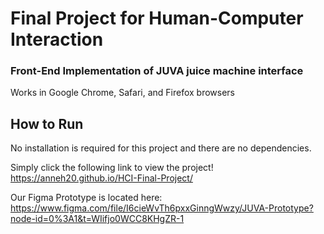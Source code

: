 # Final Project for Human-Computer Interaction
### Front-End Implementation of JUVA juice machine interface

Works in Google Chrome, Safari, and Firefox browsers

## How to Run
No installation is required for this project and there are no dependencies. 

Simply click the following link to view the project! https://anneh20.github.io/HCI-Final-Project/

Our Figma Prototype is located here: https://www.figma.com/file/I6cieWvTh6pxxGinngWwzy/JUVA-Prototype?node-id=0%3A1&t=WIifjo0WCC8KHgZR-1
